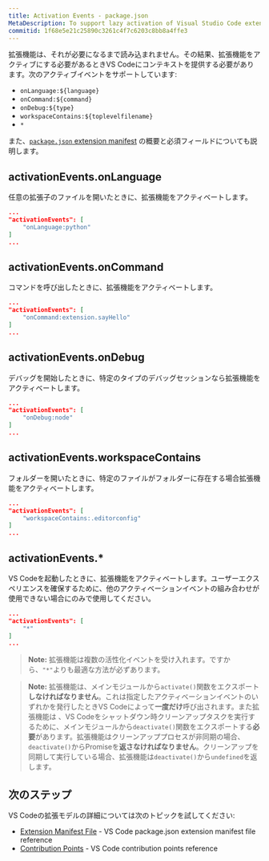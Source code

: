 ```yaml
---
title: Activation Events - package.json
MetaDescription: To support lazy activation of Visual Studio Code extensions (plug-ins), your extension controls when it should be loaded through a set of activation events in the package.json extension manifest file.
commitid: 1f68e5e21c25890c3261c4f7c6203c8bb8a4ffe3
---
```


拡張機能は、それが必要になるまで読み込まれません。その結果、拡張機能をアクティブにする必要があるときVS Codeにコンテキストを提供する必要があります。次のアクティブイベントをサポートしています:

* `onLanguage:${language}`
* `onCommand:${command}`
* `onDebug:${type}`
* `workspaceContains:${toplevelfilename}`
* `*`

また、[`package.json` extension manifest](/docs/extensionapi/extension-manifest.md) の概要と必須フィールドについても説明します。

## activationEvents.onLanguage

任意の拡張子のファイルを開いたときに、拡張機能をアクティベートします。

```json
...
"activationEvents": [
    "onLanguage:python"
]
...
```

## activationEvents.onCommand

コマンドを呼び出したときに、拡張機能をアクティベートします。

```json
...
"activationEvents": [
    "onCommand:extension.sayHello"
]
...
```

## activationEvents.onDebug

デバッグを開始したときに、特定のタイプのデバッグセッションなら拡張機能をアクティベートします。

```json
...
"activationEvents": [
    "onDebug:node"
]
...
```

## activationEvents.workspaceContains

フォルダーを開いたときに、特定のファイルがフォルダーに存在する場合拡張機能をアクティベートします。

```json
...
"activationEvents": [
    "workspaceContains:.editorconfig"
]
...
```

## activationEvents.*

VS Codeを起動したときに、拡張機能をアクティベートします。ユーザーエクスペリエンスを確保するために、他のアクティベーションイベントの組み合わせが使用できない場合にのみで使用してください。

```json
...
"activationEvents": [
    "*"
]
...
```

> **Note:** 拡張機能は複数の活性化イベントを受け入れます。ですから、`"*"`よりも最適な方法が必ずあります。

> **Note:** 拡張機能は、メインモジュールから`activate()`関数をエクスポート**しなければなりません**。これは指定したアクティベーションイベントのいずれかを発行したときVS Codeによって**一度だけ**呼び出されます。また拡張機能は 、VS Codeをシャットダウン時クリーンアップタスクを実行するために、メインモジュールから`deactivate()`関数をエクスポートする**必要**があります。拡張機能はクリーンアッププロセスが非同期の場合、`deactivate()`からPromiseを**返さなければなりません**。クリーンアップを同期して実行している場合、拡張機能は`deactivate()`から`undefined`を返します。

## 次のステップ

VS Codeの拡張モデルの詳細については次のトピックを試してください:

* [Extension Manifest File](/docs/extensionapi/extension-manifest.md) - VS Code package.json extension manifest file reference
* [Contribution Points](/docs/extensionapi/extension-points.md) - VS Code contribution points reference

